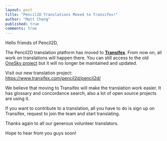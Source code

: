 ```yaml
---
layout: post
title: "Pencil2D Translations Moved to Transifex!"
author: "Matt Chang"
published: true
comments: true
---
```


Hello friends of Pencil2D,

The Pencil2D translation platform has moved to **[Transifex][0]**. From now on, all work on translations will happen there. You can still access to the old [OneSky project][1] but it will no longer be maintained and updated.

Visit our new translation project: <https://www.transifex.com/pencil2d/pencil2d/>

We believe that moving to Transifex will make the translation work easier. It has glossary and concordance search, also a lot of open source projects are using it. 

If you want to contribute to a translation, all you have to do is sign up on Transifex, request to join the team and start translating. 

Thanks again to all our generous volunteer translators.

Hope to hear from you guys soon!

[0]: https://www.transifex.com/pencil2d/pencil2d/ "Transifex"
[1]: https://osjoq5e.oneskyapp.com/ "OneSky"